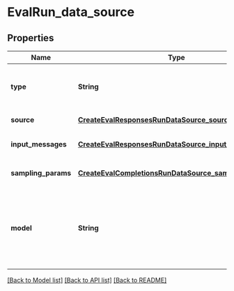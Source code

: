 # EvalRun_data_source
## Properties

| Name | Type | Description | Notes |
|------------ | ------------- | ------------- | -------------|
| **type** | **String** | The type of data source. Always &#x60;jsonl&#x60;. | [default to jsonl] |
| **source** | [**CreateEvalResponsesRunDataSource_source**](CreateEvalResponsesRunDataSource_source.md) |  | [default to null] |
| **input\_messages** | [**CreateEvalResponsesRunDataSource_input_messages**](CreateEvalResponsesRunDataSource_input_messages.md) |  | [optional] [default to null] |
| **sampling\_params** | [**CreateEvalCompletionsRunDataSource_sampling_params**](CreateEvalCompletionsRunDataSource_sampling_params.md) |  | [optional] [default to null] |
| **model** | **String** | The name of the model to use for generating completions (e.g. \&quot;o3-mini\&quot;). | [optional] [default to null] |

[[Back to Model list]](../README.md#documentation-for-models) [[Back to API list]](../README.md#documentation-for-api-endpoints) [[Back to README]](../README.md)

